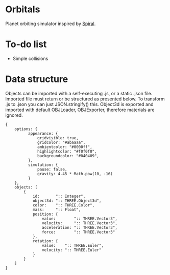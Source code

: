 # Orbitals

Planet orbiting simulator inspired by [Spiral](https://github.com/kshaa/spiral).

# To-do list

* Simple collisions

# Data structure

Objects can be imported with a self-executing .js, or a static .json file.
Imported file must return or be structured as presented below.
To transform .js to .json you can just JSON.stringify() this.
Object3d is exported and imported with default OBJLoader, OBJExporter, therefore materials are ignored.
```
{
    options: {
          appearance: {
              gridvisible: true,
              gridcolor: "#abaaaa",
              ambientcolor: "#0000ff",
              highlightcolor: "#f0f0f0",
              backgroundcolor: "#040409",
          },
          simulation: {
              pause: false,
              gravity: 4.45 * Math.pow(10, -16)
          }
    },
    objects: [
        {
            id:       ":: Integer",
            object3d: ":: THREE.Object3d",
            color:    ":: THREE.Color",
            mass:     ":: Float",
            position: {
                value:        ":: THREE.Vector3",
                velocity:     ":: THREE.Vector3",
                acceleration: ":: THREE.Vector3",
                force:        ":: THREE.Vector3"
            },
            rotation: {
                value:    ":: THREE.Euler",
                velocity: ":: THREE.Euler"
            }
        }
    ]
}
```
